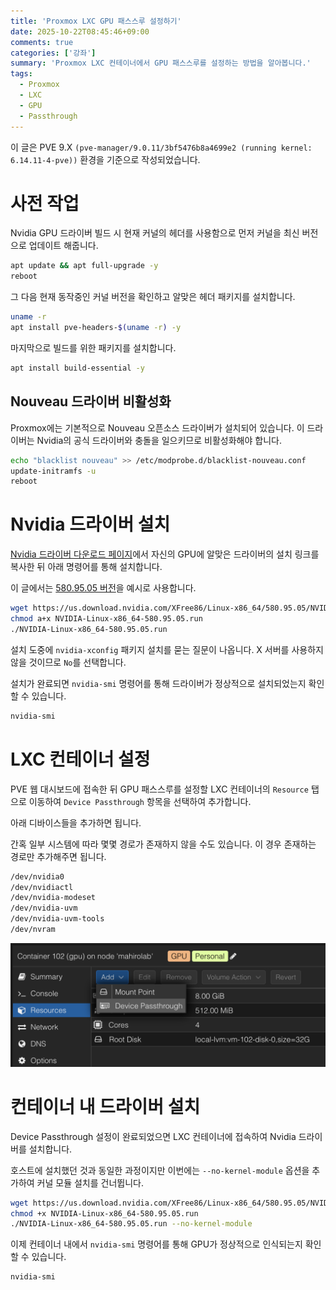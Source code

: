 ```yaml
---
title: 'Proxmox LXC GPU 패스스루 설정하기'
date: 2025-10-22T08:45:46+09:00
comments: true
categories: ['강좌']
summary: 'Proxmox LXC 컨테이너에서 GPU 패스스루를 설정하는 방법을 알아봅니다.'
tags:
  - Proxmox
  - LXC
  - GPU
  - Passthrough
---
```


이 글은 PVE 9.X `(pve-manager/9.0.11/3bf5476b8a4699e2 (running kernel: 6.14.11-4-pve))` 환경을 기준으로 작성되었습니다.

# 사전 작업

Nvidia GPU 드라이버 빌드 시 현재 커널의 헤더를 사용함으로 먼저 커널을 최신 버전으로 업데이트 해줍니다.

```sh
apt update && apt full-upgrade -y
reboot
```

그 다음 현재 동작중인 커널 버전을 확인하고 알맞은 헤더 패키지를 설치합니다.

```sh
uname -r
apt install pve-headers-$(uname -r) -y
```

마지막으로 빌드를 위한 패키지를 설치합니다.

```sh
apt install build-essential -y
```

## Nouveau 드라이버 비활성화

Proxmox에는 기본적으로 Nouveau 오픈소스 드라이버가 설치되어 있습니다. 이 드라이버는 Nvidia의 공식 드라이버와 충돌을 일으키므로 비활성화해야 합니다.

```sh
echo "blacklist nouveau" >> /etc/modprobe.d/blacklist-nouveau.conf
update-initramfs -u
reboot
```

# Nvidia 드라이버 설치

[Nvidia 드라이버 다운로드 페이지](https://www.nvidia.com/drivers/)에서 자신의 GPU에 알맞은 드라이버의 설치 링크를 복사한 뒤 아래 명령어를 통해 설치합니다.

이 글에서는 [580.95.05 버전](https://us.download.nvidia.com/XFree86/Linux-x86_64/580.95.05/NVIDIA-Linux-x86_64-580.95.05.run)을 예시로 사용합니다.

```sh
wget https://us.download.nvidia.com/XFree86/Linux-x86_64/580.95.05/NVIDIA-Linux-x86_64-580.95.05.run
chmod a+x NVIDIA-Linux-x86_64-580.95.05.run
./NVIDIA-Linux-x86_64-580.95.05.run
```

설치 도중에 `nvidia-xconfig` 패키지 설치를 묻는 질문이 나옵니다. X 서버를 사용하지 않을 것이므로 `No`를 선택합니다.

설치가 완료되면 `nvidia-smi` 명령어를 통해 드라이버가 정상적으로 설치되었는지 확인할 수 있습니다.

```sh
nvidia-smi
```

# LXC 컨테이너 설정

PVE 웹 대시보드에 접속한 뒤 GPU 패스스루를 설정할 LXC 컨테이너의 `Resource` 탭으로 이동하여 `Device Passthrough` 항목을 선택하여 추가합니다.

아래 디바이스들을 추가하면 됩니다.

간혹 일부 시스템에 따라 몇몇 경로가 존재하지 않을 수도 있습니다. 이 경우 존재하는 경로만 추가해주면 됩니다.

```sh
/dev/nvidia0
/dev/nvidiactl
/dev/nvidia-modeset
/dev/nvidia-uvm
/dev/nvidia-uvm-tools
/dev/nvram
```

![LXC 컨테이너 설정](./images/proxmox-lxc-gpu-passthrough-1.png)

# 컨테이너 내 드라이버 설치

Device Passthrough 설정이 완료되었으면 LXC 컨테이너에 접속하여 Nvidia 드라이버를 설치합니다.

호스트에 설치했던 것과 동일한 과정이지만 이번에는 `--no-kernel-module` 옵션을 추가하여 커널 모듈 설치를 건너뜁니다.

```sh
wget https://us.download.nvidia.com/XFree86/Linux-x86_64/580.95.05/NVIDIA-Linux-x86_64-580.95.05.run
chmod +x NVIDIA-Linux-x86_64-580.95.05.run
./NVIDIA-Linux-x86_64-580.95.05.run --no-kernel-module
```

이제 컨테이너 내에서 `nvidia-smi` 명령어를 통해 GPU가 정상적으로 인식되는지 확인할 수 있습니다.

```sh
nvidia-smi
```
